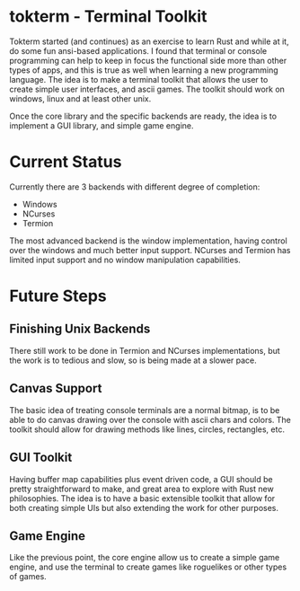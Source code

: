 # tokterm - Terminal Toolkit
Tokterm started (and continues) as an exercise to learn Rust and while at it, do some fun ansi-based applications. I found that terminal or console programming can help to keep in focus the functional side more than other types of apps, and this is true as well when learning a new programming language.
The idea is to make a terminal toolkit that allows the user to create simple user interfaces, and ascii games. The toolkit should work on windows, linux and at least other unix.

Once the core library and the specific backends are ready, the idea is to implement a GUI library, and simple game engine.


# Current Status
Currently there are 3 backends with different degree of completion:
- Windows
- NCurses
- Termion

The most advanced backend is the window implementation, having control over the windows and much better input support. NCurses and Termion has limited input support and no window manipulation capabilities.

# Future Steps

##  Finishing Unix Backends
There still work to be done in Termion and NCurses implementations, but the work is to tedious and slow, so is being made at a slower pace.

## Canvas Support
The basic idea of treating console terminals are a normal bitmap, is to be able to do canvas drawing over the console with ascii chars and colors. The toolkit should allow for drawing methods like lines, circles, rectangles, etc.

## GUI Toolkit
Having buffer map capabilities plus event driven code, a GUI should be pretty straightforward to make, and great area to explore with Rust new philosophies. The idea is to have a basic extensible toolkit that allow for both creating simple UIs but also extending the work for other purposes.

## Game Engine
Like the previous point, the core engine allow us to create a simple game engine, and use the terminal to create games like roguelikes or other types of games.
